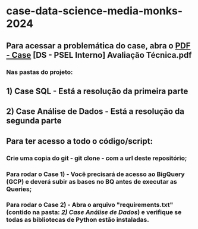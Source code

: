 # case-data-science-media-monks-2024
## Para acessar a problemática do case, abra o [PDF - Case](https://github.com/gustavo-rocha-barbosa/case-data-science-media-monks-2024/tree/main/Case) [DS - PSEL Interno] Avaliação Técnica.pdf

### Nas pastas do projeto:

## 1) Case SQL - Está a resolução da primeira parte
## 2) Case Análise de Dados - Está a resolução da segunda parte

## Para ter acesso a todo o código/script:
### Crie uma copia do git - git clone - com a url deste repositório;
### Para rodar o Case 1) - Você precisará de acesso ao BigQuery (GCP) e deverá subir as bases no BQ antes de executar as Queries;
### Para rodar o Case 2) - Abra o arquivo "requirements.txt" (contido na pasta: *2) Case Análise de Dados*) e verifique se todas as bibliotecas de Python estão instaladas.
